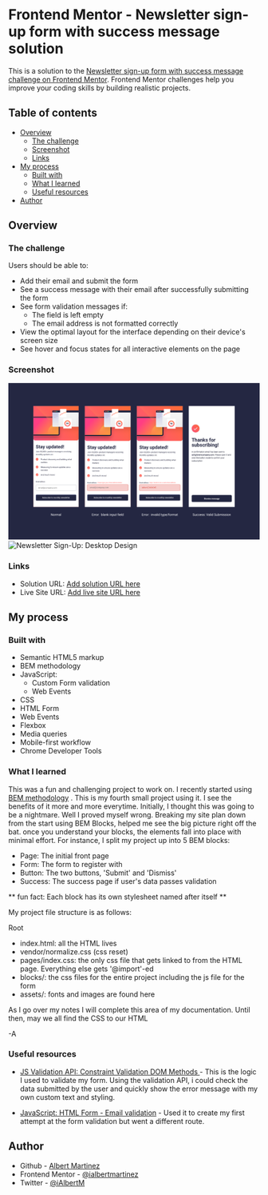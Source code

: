 # Frontend Mentor - Newsletter sign-up form with success message solution

This is a solution to the [Newsletter sign-up form with success message challenge on Frontend Mentor](https://www.frontendmentor.io/challenges/newsletter-signup-form-with-success-message-3FC1AZbNrv). Frontend Mentor challenges help you improve your coding skills by building realistic projects.

## Table of contents

- [Overview](#overview)
  - [The challenge](#the-challenge)
  - [Screenshot](#screenshot)
  - [Links](#links)
- [My process](#my-process)
  - [Built with](#built-with)
  - [What I learned](#what-i-learned)
  - [Useful resources](#useful-resources)
- [Author](#author)

## Overview

### The challenge

Users should be able to:

- Add their email and submit the form
- See a success message with their email after successfully submitting the form
- See form validation messages if:
  - The field is left empty
  - The email address is not formatted correctly
- View the optimal layout for the interface depending on their device's screen size
- See hover and focus states for all interactive elements on the page

### Screenshot

![Newsletter Sign-Up: Mobile Design](./assets/images/mobile-design_sign-up-01.png)![Newsletter Sign-Up: Desktop Design](./assets/images/desktop-design_sign-up-02.png)

### Links

- Solution URL: [Add solution URL here](https://your-solution-url.com)
- Live Site URL: [Add live site URL here](https://your-live-site-url.com)

## My process

### Built with

- Semantic HTML5 markup
- BEM methodology
- JavaScript:
  - Custom Form validation
  - Web Events
- CSS
- HTML Form
- Web Events
- Flexbox
- Media queries
- Mobile-first workflow
- Chrome Developer Tools

### What I learned

This was a fun and challenging project to work on. I recently started using [BEM methodology](https://en.bem.info/methodology/key-concepts/) . This is my fourth small project using it. I see the benefits of it more and more everytime. Initially, I thought this was going to be a nightmare. Well I proved myself wrong. Breaking my site plan down from the start using BEM Blocks, helped me see the big picture right off the bat. once you understand your blocks, the elements fall into place with minimal effort. For instance,
I split my project up into 5 BEM blocks:

- Page: The initial front page
- Form: The form to register with
- Button: The two buttons, 'Submit' and 'Dismiss'
- Success: The success page if user's data passes validation

** fun fact: Each block has its own stylesheet named after itself **

My project file structure is as follows:

Root

- index.html: all the HTML lives
- vendor/normalize.css (css reset)
- pages/index.css: the only css file that gets linked to from the HTML page. Everything else gets '@import'-ed
- blocks/: the css files for the entire project including the js file for the form
- assets/: fonts and images are found here

As I go over my notes I will complete this area of my documentation.
Until then, may we all find the CSS to our HTML

-A

### Useful resources

- [JS Validation API: Constraint Validation DOM Methods ](https://www.w3schools.com/js/js_validation_api.asp) - This is the logic I used to validate my form. Using the validation API, i could check the data submitted by the user and quickly show the error message with my own custom text and styling.

- [JavaScript: HTML Form - Email validation](https://www.w3resource.com/javascript/form/email-validation.php) - Used it to create my first attempt at the form validation but went a different route.

## Author

- Github - [Albert Martinez](https://github.com/ialbertmartinez)
- Frontend Mentor - [@ialbertmartinez](https://www.frontendmentor.io/profile/ialbertmartinez)
- Twitter - [@iAlbertM](https://www.twitter.com/ialbertm)
